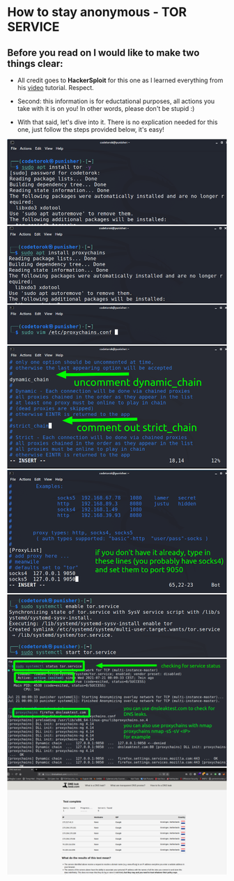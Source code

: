 # How to stay anonymous - TOR SERVICE

## Before you read on I would like to make two things clear:

* All credit goes to **HackerSploit** for this one as I learned everything from his [video](https://youtu.be/NN9fQwiomAU) tutorial. Respect.

* Second: this information is for eductational purposes, all actions you take with it is on you! In other words,
please don't be stupid :)

* With that said, let's dive into it. There is no explication needed for this one, just follow the steps provided below, it's easy!

<img src="images/0_install_tor_service.png">
<img src="images/1_install_tor_proxychains.png">
<img src="images/2_edit_proxychains_conf.png">
<img src="images/3_edit_proxychains_chains.png">
<img src="images/4_edit_proxychains_chains.png">
<img src="images/5_enable_start_tor_service.png">
<img src="images/6_checking_for_dns_leak.png">
<img src="images/7_testing_results.png">
